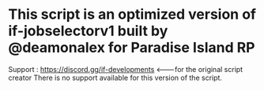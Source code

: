 # This script is an optimized version of if-jobselectorv1 built by @deamonalex for Paradise Island RP
Support : https://discord.gg/if-developments <---for the original script creator
There is no support available for this version of the script. 

